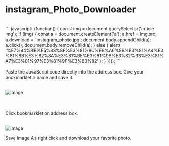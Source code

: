 # instagram_Photo_Downloader
<br>
```
javascript: (function() {
	const img = document.querySelector('article img');
	if (img) {
		const a = document.createElement('a');
		a.href = img.src;
		a.download = 'instagram_photo.jpg';
		document.body.appendChild(a);
		a.click();
		document.body.removeChild(a);
	} else {
		alert(
			'%E7%94%BB%E5%83%8F%E3%81%8C%E8%A6%8B%E3%81%A4%E3%81%8B%E3%82%8A%E3%81%BE%E3%81%9B%E3%82%93%E3%81%A7%E3%81%97%E3%81%9F%E3%80%82'
		);
	}
})();
```

<br>
<br>
Paste the JavaScript code directly into the address box. Give your bookmarklet a name and save it.
<br>
<br>

![image](https://github.com/user-attachments/assets/82f44e51-546c-4bd5-b081-b40da4f8f62f)

<br>
<br>
Click bookmarklet on address box.
<br>
<br>

![image](https://github.com/user-attachments/assets/2b2467fd-0007-4cab-8c45-e75457994172)

Save Image As right click and download your favorite photo.
